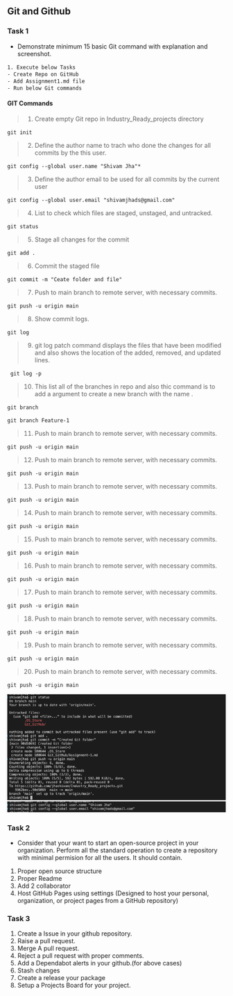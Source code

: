 ## Git and Github

### Task 1
- Demonstrate minimum 15 basic Git command with explanation and screenshot.
```git
1. Execute below Tasks 
- Create Repo on GitHub
- Add Assignment1.md file
- Run below Git commands 

```
#### GIT Commands

> 1. Create empty Git repo in Industry_Ready_projects directory
```
git init
```

> 2. Define the author name to trach who done the changes for all commits by the this user.
```
git config --global user.name "Shivam Jha"*
```

> 3. Define the author email to be used for all commits by the current user
```
git config --global user.email "shivamjhads@gmail.com"
```

> 4. List to check which files are staged, unstaged, and untracked.
```
git status
```

> 5. Stage all changes for the commit
```
git add .
```

> 6. Commit the staged file
```
git commit -m "Ceate folder and file" 
```

> 7. Push to main branch to remote server, with necessary commits. 
```
git push -u origin main 
```

> 8. Show commit logs. 
```
git log
```

> 9. git log patch command displays the files that have been modified and also shows the location of the added, removed, and updated lines.
```
 git log -p 
```

> 10. This list all of the branches in repo and also thic command is to add a <branch> argument to create a new branch with the name <Feature-1>.
```
git branch
```
```
git branch Feature-1
```

> 11. Push to main branch to remote server, with necessary commits. 
```
git push -u origin main 
```

> 12. Push to main branch to remote server, with necessary commits. 
```
git push -u origin main 
```

> 13. Push to main branch to remote server, with necessary commits. 
```
git push -u origin main 
```

> 14. Push to main branch to remote server, with necessary commits. 
```
git push -u origin main 
```

> 15. Push to main branch to remote server, with necessary commits. 
```
git push -u origin main 
```

> 16. Push to main branch to remote server, with necessary commits. 
```
git push -u origin main 
```

> 17. Push to main branch to remote server, with necessary commits. 
```
git push -u origin main 
```

> 18. Push to main branch to remote server, with necessary commits. 
```
git push -u origin main 
```

> 19. Push to main branch to remote server, with necessary commits. 
```
git push -u origin main 
```

> 20. Push to main branch to remote server, with necessary commits. 
```
git push -u origin main 
```
![image](https://github.com/jhashivam/Industry_Ready_projects/blob/main/Git_GitHub/images/git_01.png)
![image](https://github.com/jhashivam/Industry_Ready_projects/blob/main/Git_GitHub/images/git_02.png)

### Task 2 
- Consider that your want to start an open-source project in your organization. Perform all the standard operation to create a repository with minimal permision for all the users. It should contain.
1. Proper open source structure 
2. Proper Readme
3. Add 2 collaborator 
4. Host GitHub Pages using settings (Designed to host your personal, organization, or project pages from a GitHub repository)

### Task 3 
1. Create a Issue in your github repository.
2. Raise a pull request.
3. Merge A pull request.
4. Reject a pull request with proper comments.
5. Add a Dependabot alerts in your github.(for above cases)
6. Stash changes
7. Create a release your package
8. Setup a Projects Board for your project.